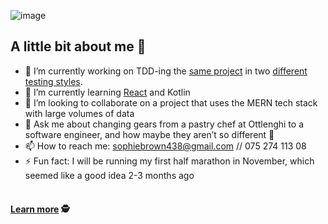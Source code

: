 
![image](https://raw.githubusercontent.com/sofyloafy/sofyloafy/master/GitHubHeaderWithWave.png)

## A little bit about me 💃
- :telescope: I’m currently working on TDD-ing the [same project](https://github.com/sofyloafy/review3) in two [different testing styles](https://devlead.io/DevTips/LondonVsChicago).
- :seedling: I’m currently learning [React](https://react-tetris-3000.netlify.app/) and Kotlin
- :dancers: I’m looking to collaborate on a project that uses the MERN tech stack with large volumes of data
- :speech_balloon: Ask me about changing gears from a pastry chef at Ottlenghi to a software engineer, and how maybe they aren’t so different :cake:
- :mailbox: How to reach me: sophiebrown438@gmail.com // 075 274 113 08
- :zap: Fun fact: I will be running my first half marathon in November, which seemed like a good idea 2-3 months ago 
<br><br>
#### [Learn more](https://sofy-loafy.herokuapp.com/) 🕵️
